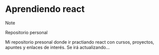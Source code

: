 # Aprendiendo react
>[!Note]
>Repositorio personal

Mi repositorio presonal donde ir practiando react con cursos, proyectos, apuntes y enlaces de interés.
Se irá actualizando...

